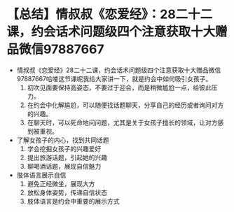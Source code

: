 # 【总结】情叔叔《恋爱经》：28二十二课，约会话术问题级四个注意获取十大赠品微信97887667

-   情叔叔《恋爱经》28二十二课，约会话术问题级四个注意获取十大赠品微信97887667哈喽这节课呢我给大家讲一下，就是约会中如何吸引女孩子。
    1.  初次见面要保持高姿态，不要过于迎合，而是稍微尴尬一点，给彼此压力。
    2.  在约会中化解尴尬，可以随便找话题聊天，分享自己的经历或者询问对方的兴趣。
    3.  在聊天时，可以死命地问问题，尤其是关于女孩子擅长的领域，让对方感到被重视。
-   了解女孩子的内心，找到共同话题
    1.  学会挖掘女孩子的兴趣爱好
    2.  提出旅游话题，引起她的兴趣
    3.  聊喝酒话题，展现自信魅力
-   肢体语言展示自信
    1.  避免正经微坐，展现大方
    2.  放松身体姿势，传递自信状态
    3.  肢体语言是约会中重要的展示方式